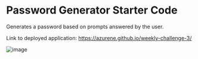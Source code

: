 # Password Generator Starter Code

Generates a password based on prompts answered by the user.

Link to deployed application: https://azurene.github.io/weekly-challenge-3/

![image](https://user-images.githubusercontent.com/98633770/170920442-2456c09a-3c6c-4b9c-889f-a8315b6149ef.png)
